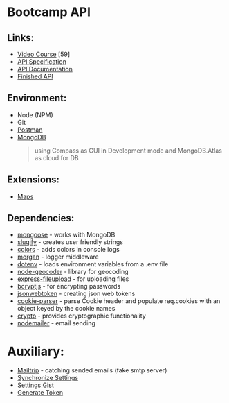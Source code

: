 # Bootcamp API

## Links:

- [Video Course](https://coursehunter.net/course/node-js-api-master-klass-s-express-i-mongodb) [59]
- [API Specification](https://gist.github.com/bradtraversy/01adb248df70fb29e98c30cf659042cf)
- [API Documentation](http://devcamper.io/)
- [Finished API](https://github.com/bradtraversy/devcamper-api)

## Environment:

- Node (NPM)
- Git
- [Postman](https://www.getpostman.com/)
- [MongoDB](https://www.mongodb.com/)
  > using Compass as GUI in Development mode and MongoDB.Atlas as cloud for DB

## Extensions:

- [Maps](https://developer.mapquest.com/)

## Dependencies:

- [mongoose](https://mongoosejs.com/) - works with MongoDB
- [slugify](https://www.npmjs.com/package/slugify) - creates user friendly strings
- [colors](https://www.npmjs.com/package/colors) - adds colors in console logs
- [morgan](https://www.npmjs.com/package/morgan) - logger middleware
- [dotenv](https://www.npmjs.com/package/dotenv) - loads environment variables from a .env file
- [node-geocoder](http://nchaulet.github.io/node-geocoder/) - library for geocoding
- [express-fileupload](https://www.npmjs.com/package/express-fileupload) - for uploading files
- [bcryptjs](https://www.npmjs.com/package/bcryptjs) - for encrypting passwords
- [jsonwebtoken](https://jwt.io/) - creating json web tokens
- [cookie-parser](https://www.npmjs.com/package/cookie-parser) - parse Cookie header and populate req.cookies with an object keyed by the cookie names
- [crypto](https://nodejs.org/api/crypto.html#crypto_crypto) - provides cryptographic functionality
- [nodemailer](https://nodemailer.com/about/) - email sending

# Auxiliary:

- [Mailtrip](https://mailtrap.io/) - catching sended emails (fake smtp server)
- [Synchronize Settings](https://artslab.info/vscode/sync-vs-code-settings-between-devices)
- [Settings Gist](https://gist.github.com/aZolo77/50d2806dc21a142c0a6dad3288b48673)
- [Generate Token](https://github.com/settings/tokens/)
